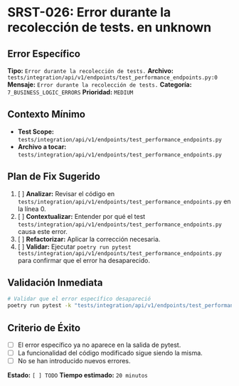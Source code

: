 # SRST-026: Error durante la recolección de tests. en unknown

## Error Específico
**Tipo:** `Error durante la recolección de tests.`
**Archivo:** `tests/integration/api/v1/endpoints/test_performance_endpoints.py:0`
**Mensaje:** `Error durante la recolección de tests.`
**Categoría:** `7_BUSINESS_LOGIC_ERRORS`
**Prioridad:** `MEDIUM`

## Contexto Mínimo
- **Test Scope:** `tests/integration/api/v1/endpoints/test_performance_endpoints.py`
- **Archivo a tocar:** `tests/integration/api/v1/endpoints/test_performance_endpoints.py`

## Plan de Fix Sugerido
1. [ ] **Analizar:** Revisar el código en `tests/integration/api/v1/endpoints/test_performance_endpoints.py` en la línea 0.
2. [ ] **Contextualizar:** Entender por qué el test `tests/integration/api/v1/endpoints/test_performance_endpoints.py` causa este error.
3. [ ] **Refactorizar:** Aplicar la corrección necesaria.
4. [ ] **Validar:** Ejecutar `poetry run pytest tests/integration/api/v1/endpoints/test_performance_endpoints.py` para confirmar que el error ha desaparecido.

## Validación Inmediata
```bash
# Validar que el error específico desapareció
poetry run pytest -k "tests/integration/api/v1/endpoints/test_performance_endpoints.py" -v
```

## Criterio de Éxito
- [ ] El error específico ya no aparece en la salida de pytest.
- [ ] La funcionalidad del código modificado sigue siendo la misma.
- [ ] No se han introducido nuevos errores.

**Estado:** `[ ] TODO`
**Tiempo estimado:** `20 minutos`
